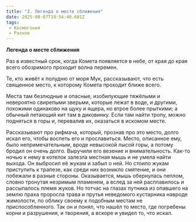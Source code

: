 ```yaml
---
title: "2. Легенда о месте сближения"
date: 2025-08-07T19:54:40.601Z
tags:
 - Космогония
 - Разное
---
```


**Легенда о месте сближения**

Раз в известный срок, когда Комета появляется в небе, от края до края
всего обозримого проходит волна перемен.

Те, кто живёт к полудню от моря Мук, рассказывают, что есть священное
место, к которому Комета проходит ближе всего.

Места там безлюдные и опасные, изобилующие тяжёлыми и невероятно
свирепыми зверьми, которые лежат в воде, и другими, похожими одинаково
на щуку и ящера, но втрое более прыткими; а обычный летающий кит там в
диковинку. Если там найти тропу, можно подняться в горы и, перевалив их,
оказаться в искомом месте.

Рассказывают про рифмача, который, прознав про это место, долго искал
его, чтобы воспеть его и прославиться. Место, описанное ему, было
непримечательным, вроде невысокой лысой горы, а потому бродил он очень
долго. Выручили его везение и внимательность. Как-то ночью к нему в
котелок залезла местная мышь и не умела найти выхода. Он выбросил её
жукам и забыл о ней. Но стоило жукам приступить к трапезе, как среди них
возникло смятение, и они побежали в разные стороны. Оказывается, мышь
обернулась пеплом, словно тронутая незримым пламенем, а вслед за ней
расплавилось и рассыпалось племя жуков. Но тотчас на глазах путника из
опавшего на землю праха проросла трава и прутья неведомого кустарника
навроде жимолости, по облику своему к подобным местам не
приспособленного. Так он и понял, что нашёл то место, где погребены
корни и разрушения, и творения, а вскоре и увидел то, что искал.
